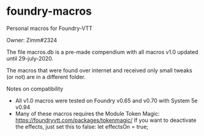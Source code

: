 # foundry-macros
Personal macros for Foundry-VTT

Owner: Zimm#2324

The file macros.db is a pre-made compendium with all macros v1.0 updated until 29-july-2020.

The macros that were found over internet and received only small tweaks (or not) are in a different folder.


Notes on compatibility
- All v1.0 macros were tested on Foundry v0.65 and v0.70 with System 5e v0.94
- Many of these macros requires the Module Token Magic: https://foundryvtt.com/packages/tokenmagic/
    If you want to deactivate the effects, just set this to false: let effectsOn = true;
